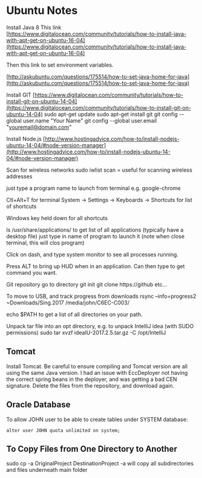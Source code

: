 # Ubuntu Notes

Install Java 8
This link
[https://www.digitalocean.com/community/tutorials/how-to-install-java-with-apt-get-on-ubuntu-16-04](https://www.digitalocean.com/community/tutorials/how-to-install-java-with-apt-get-on-ubuntu-16-04)

Then this link to set environment variables.

[http://askubuntu.com/questions/175514/how-to-set-java-home-for-java](http://askubuntu.com/questions/175514/how-to-set-java-home-for-java)

Install GIT
[https://www.digitalocean.com/community/tutorials/how-to-install-git-on-ubuntu-14-04](https://www.digitalocean.com/community/tutorials/how-to-install-git-on-ubuntu-14-04)
sudo apt-get update 
sudo apt-get install git
git config --global user.name "Your Name"
git config --global user.email "youremail@domain.com"

Install Node.js
[http://www.hostingadvice.com/how-to/install-nodejs-ubuntu-14-04/#node-version-manager](http://www.hostingadvice.com/how-to/install-nodejs-ubuntu-14-04/#node-version-manager)



Scan for wireless networks
sudo iwlist scan    = useful for scanning wireless addresses

just type a program name to launch from terminal e.g. google-chrome

Ctl+Alt+T for terminal
System → Settings → Keyboards → Shortcuts for list of shortcuts

Windows key held down for all shortcuts 

ls /usr/share/applications/   to get list of all applications (typically have a desktop file)
just type in name of program to launch it (note when close terminal, this will clos program)

Click on dash, and type system monitor to see all processes running.

Press ALT to bring up HUD when in an application.  Can then type to get command you want.

Git repository
go to directory
git init
git clone https://github etc…

To move to USB, and track progress from downloads
rsync –info=progress2 ~Downloads/Sing.2017 /media/john/C6EC-C003/

echo $PATH   to get a list of all directories on your path. 


Unpack tar file into an opt directory, e.g. to unpack IntelliJ idea (with SUDO permissions)
sudo tar xvzf ideaIU-2017.2.5.tar.gz -C /opt/IntelliJ

Tomcat 
-------
Install Tomcat.  Be careful to ensure compiling and Tomcat version are all using the same Java version.
I had an issue with EccDeployer not having the correct spring beans in the deployer, and was getting a bad CEN 
signature.  Delete the files from the repository, and download again.


Oracle Database
---------------
To allow JOHN user to be able to create tables under SYSTEM database:

`alter user JOHN quota unlimited on system;`


To Copy Files from One Directory to Another
----------------------------------------------
sudo cp -a OriginalProject DestinationProject
-a will  copy all subdirectories and files underneath main folder